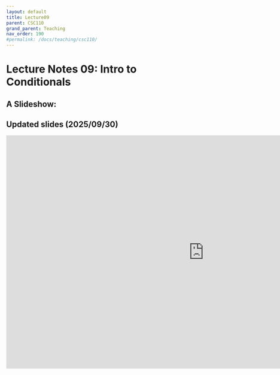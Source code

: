 ```yaml
---
layout: default
title: Lecture09
parent: CSC110
grand_parent: Teaching
nav_order: 190
#permalink: /docs/teaching/csc110/
---  
```

  

Lecture Notes 09: Intro to Conditionals
===========================================



A Slideshow:
---------------


<!-- <iframe src="https://docs.google.com/presentation/d/e/2PACX-1vTd00gVtaxxMsP_cMehZtABuogVzg4ruA8X7ghqjpLmil4FuuKGAbVPrHevscdvPkL0NyEcgxX6Ro7l/embed?start=false&loop=false&delayms=60000" frameborder="0" width="800" height="479" allowfullscreen="true" mozallowfullscreen="true" webkitallowfullscreen="true"></iframe> -->

## Updated slides (2025/09/30)

<!-- # conditionals 9-10 -->
<iframe src="https://docs.google.com/presentation/d/e/2PACX-1vR4uXL635NPl8WOHBJWi7OglptVtKMkD-C_UCTwgxFvv_wUPI_DfhxvOS8jsZrdNlBLlJHPa6B3PDVG/pubembed?start=false&loop=false&delayms=60000" frameborder="0" width="1055" height="623" allowfullscreen="true" mozallowfullscreen="true" webkitallowfullscreen="true"></iframe>

